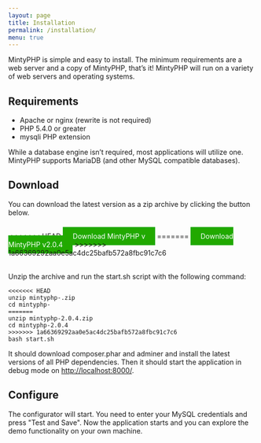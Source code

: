 ```yaml
---
layout: page
title: Installation
permalink: /installation/
menu: true
---
```


MintyPHP is simple and easy to install. 
The minimum requirements are a web server and a copy of MintyPHP, that’s it! 
MintyPHP will run on a variety of web servers and operating systems.

## Requirements

- Apache or nginx (rewrite is not required)
- PHP 5.4.0 or greater
- mysqli PHP extension

While a database engine isn’t required, most applications will utilize one. 
MintyPHP supports MariaDB (and other MySQL compatible databases).

## Download

You can download the latest version as a zip archive by clicking the button below.

<br>
<<<<<<< HEAD
<a href='http://github.com/mintyphp/mintyphp/archive/v.zip' style="text-decoration: none; color: white; background-color: #21a900; padding: 10px 20px;">Download MintyPHP v</a>
=======
<a href='http://github.com/mintyphp/mintyphp/archive/v2.0.4.zip' style="text-decoration: none; color: white; background-color: #21a900; padding: 10px 20px;">Download MintyPHP v2.0.4</a>
>>>>>>> 1a66369292aa0e5ac4dc25bafb572a8fbc91c7c6
<br>
<br>

Unzip the archive and run the start.sh script with the following command:

```
<<<<<<< HEAD
unzip mintyphp-.zip
cd mintyphp-
=======
unzip mintyphp-2.0.4.zip
cd mintyphp-2.0.4
>>>>>>> 1a66369292aa0e5ac4dc25bafb572a8fbc91c7c6
bash start.sh
```

It should download composer.phar and adminer and install the latest versions of all PHP dependencies. 
Then it should start the application in debug mode on [http://localhost:8000/](http://localhost:8000/).

## Configure

The configurator will start. You need to enter your MySQL credentials and press "Test and Save".
Now the application starts and you can explore the demo functionality on your own machine.
